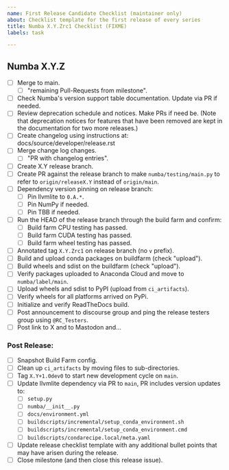 ```yaml
---
name: First Release Candidate Checklist (maintainer only)
about: Checklist template for the first release of every series
title: Numba X.Y.Zrc1 Checklist (FIXME)
labels: task

---
```



## Numba X.Y.Z

* [ ] Merge to main.
    - [ ] "remaining Pull-Requests from milestone".
* [ ] Check Numba's version support table documentation. Update via PR if
      needed.
* [ ] Review deprecation schedule and notices. Make PRs if need be. (Note that
  deprecation notices for features that have been removed are kept in the
  documentation for two more releases.)
* [ ] Create changelog using instructions at: docs/source/developer/release.rst
* [ ] Merge change log changes.
    - [ ] "PR with changelog entries".
* [ ] Create X.Y release branch.
* [ ] Create PR against the release branch to make `numba/testing/main.py`
      to refer to `origin/releaseX.Y` instead of `origin/main`.
* [ ] Dependency version pinning on release branch:
  * [ ] Pin llvmlite to `0.A.*`.
  * [ ] Pin NumPy if needed.
  * [ ] Pin TBB if needed.
* [ ] Run the HEAD of the release branch through the build farm and confirm:
  * [ ] Build farm CPU testing has passed.
  * [ ] Build farm CUDA testing has passed.
  * [ ] Build farm wheel testing has passed.
* [ ] Annotated tag `X.Y.Zrc1` on release branch (no `v` prefix).
* [ ] Build and upload conda packages on buildfarm (check "upload").
* [ ] Build wheels and sdist on the buildfarm (check "upload").
* [ ] Verify packages uploaded to Anaconda Cloud and move to `numba/label/main`.
* [ ] Upload wheels and sdist to PyPI (upload from `ci_artifacts`).
* [ ] Verify wheels for all platforms arrived on PyPi.
* [ ] Initialize and verify ReadTheDocs build.
* [ ] Post announcement to discourse group and ping the release testers group
  using `@RC_Testers`.
* [ ] Post link to X and to Mastodon and...

### Post Release:

* [ ] Snapshot Build Farm config.
* [ ] Clean up `ci_artifacts` by moving files to sub-directories.
* [ ] Tag `X.Y+1.0dev0` to start new development cycle on `main`.
* [ ] Update llvmlite dependency via PR to `main`, PR includes version updates
      to:
  * [ ] `setup.py`
  * [ ] `numba/__init__.py`
  * [ ] `docs/environment.yml`
  * [ ] `buildscripts/incremental/setup_conda_environment.sh`
  * [ ] `buildscripts/incremental/setup_conda_environment.cmd`
  * [ ] `buildscripts/condarecipe.local/meta.yaml`
* [ ] Update release checklist template with any additional bullet points that
      may have arisen during the release.
* [ ] Close milestone (and then close this release issue).
